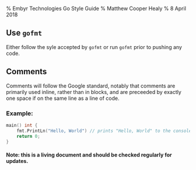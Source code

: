 % Embyr Technologies Go Style Guide
% Matthew Cooper Healy
% 8 April 2018

## Use `gofmt`
Either follow the syle accepted by `gofmt` or run `gofmt` prior to pushing
any code.

## Comments
Comments will follow the Google standard, notably that comments are
primarily used inline, rather than in blocks, and are preceeded by exactly
one space if on the same line as a line of code.

### Example:
```go
main() int {
	fmt.PrintLn("Hello, World") // prints "Hello, World" to the console
	return 0;
}
```

#### Note: this is a living document and should be checked regularly for updates.